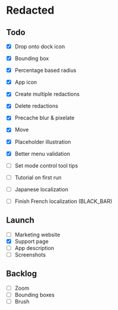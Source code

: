 # Redacted

## Todo

- [x] Drop onto dock icon
- [x] Bounding box
- [x] Percentage based radius
- [x] App icon
- [x] Create multiple redactions
- [x] Delete redactions
- [x] Precache blur & pixelate
- [x] Move
- [x] Placeholder illustration
- [x] Better menu validation
- [ ] Set mode control tool tips
- [ ] Tutorial on first run
- [ ] Japanese localization
- [ ] Finish French localization (BLACK_BAR)


## Launch

- [ ] Marketing website
- [x] Support page
- [ ] App description
- [ ] Screenshots

## Backlog

- [ ] Zoom
- [ ] Bounding boxes
- [ ] Brush
